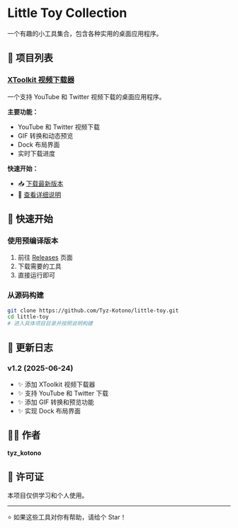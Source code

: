 # Little Toy Collection

一个有趣的小工具集合，包含各种实用的桌面应用程序。

## 🎯 项目列表

### [XToolkit 视频下载器](XToolkit/)

一个支持 YouTube 和 Twitter 视频下载的桌面应用程序。

**主要功能：**
- YouTube 和 Twitter 视频下载
- GIF 转换和动态预览
- Dock 布局界面
- 实时下载进度

**快速开始：**
- 📥 [下载最新版本](https://github.com/Tyz-Kotono/little-toy/releases/latest)
- 📖 [查看详细说明](XToolkit/README.md)

## 🚀 快速开始

### 使用预编译版本
1. 前往 [Releases](https://github.com/Tyz-Kotono/little-toy/releases) 页面
2. 下载需要的工具
3. 直接运行即可

### 从源码构建
```bash
git clone https://github.com/Tyz-Kotono/little-toy.git
cd little-toy
# 进入具体项目目录并按照说明构建
```

## 📝 更新日志

### v1.2 (2025-06-24)
- ✨ 添加 XToolkit 视频下载器
- ✨ 支持 YouTube 和 Twitter 下载
- ✨ 添加 GIF 转换和预览功能
- ✨ 实现 Dock 布局界面

## 👨‍💻 作者

**tyz_kotono**

## 📄 许可证

本项目仅供学习和个人使用。

---

⭐ 如果这些工具对你有帮助，请给个 Star！ 